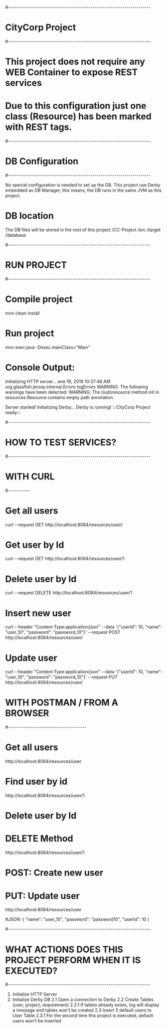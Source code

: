 #-----------------------------------------------------------------------
# CityCorp Project
#-----------------------------------------------------------------------
# This project does not require any WEB Container to expose REST services
# Due to this configuration just one class (Resource) has been marked with REST tags.



#-----------------------------------------------------------------------
# DB Configuration
#-----------------------------------------------------------------------

No special configuration is needed to set up the DB.
This project use Derby embedded as DB Manager, this means,
the DB runs in the same JVM as this project.

# DB location
The DB files will be stored in the root of this project
/CC-Project
    /src
    /target
    /database



#-----------------------------------------------------------------------
# RUN PROJECT
#-----------------------------------------------------------------------


# Compile project
mvn clean install

# Run project
mvn exec:java -Dexec.mainClass="Main"


# Console Output: 
Initializing HTTP server...
ene 19, 2019 10:37:46 AM org.glassfish.jersey.internal.Errors logErrors
WARNING: The following warnings have been detected: WARNING: The (sub)resource method init in resources.Resource contains empty path annotation.

Server started!
Initializing Derby...
Derby is running!
:::CityCorp Project ready:::


#-----------------------------------------------------------------------
# HOW TO TEST SERVICES?
#-----------------------------------------------------------------------

# WITH CURL
#-----------

# Get all users
curl --request GET http://localhost:8084/resources/user/

# Get user by Id
curl --request GET http://localhost:8084/resources/user/1

# Delete user by Id
curl --request DELETE http://localhost:8084/resources/user/1

# Insert new user
curl --header "Content-Type:application/json" --data '{"userId": 10, "name": "user_10", "password": "password_10"}' --request POST http://localhost:8084/resources/user/

# Update user
curl --header "Content-Type:application/json" --data '{"userId": 10, "name": "user_10", "password": "password_10"}' --request PUT http://localhost:8084/resources/user/




# WITH POSTMAN / FROM A BROWSER
#---------------------------------------


# Get all users
http://localhost:8084/resources/user

# Find user by id
http://localhost:8084/resources/user/1

# Delete user by Id
# DELETE Method
http://localhost:8084/resources/user/1


# POST: Create new user 
# PUT: Update user
http://localhost:8084/resources/user



#JSON:
{
    "name": "user_10",
    "password": "password10",
    "userId": 10
}




#-----------------------------------------------------------------------
# WHAT ACTIONS DOES THIS PROJECT PERFORM WHEN IT IS EXECUTED?
#-----------------------------------------------------------------------

1. Initialize HTTP Server
2. Initialize Derby DB
    2.1 Open a connection to Derby
    2.2 Create Tables (user, project, requirement)
        2.2.1 If tables already exists, log will display a message and tables won't be created
    2.3 Insert 5 default users to User Table
        2.3.1 For the second time this project is executed, default users won't be inserted
